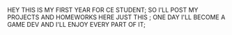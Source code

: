 HEY THIS IS MY FIRST YEAR FOR CE STUDENT;
SO I'LL POST MY PROJECTS AND HOMEWORKS HERE JUST THIS ;
ONE DAY I'LL BECOME A GAME DEV AND I'LL ENJOY EVERY PART OF IT;
